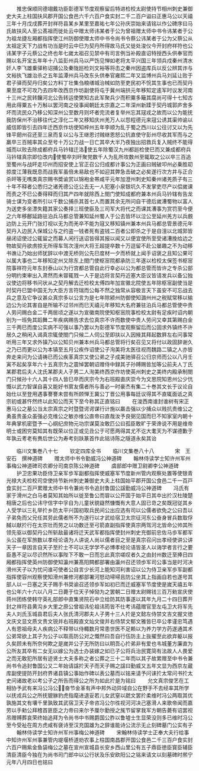 <!-- { "loadSidebar": true } -->
　　推忠保顺同德翊戴功臣彰德军节度观察留后特进检校太尉使持节相州刺史兼御史大夫上柱国扶风郡开国公食邑六千六百户食实封二千二百户谥曰正惠马公以天禧三年十月戊戌葬开封祥符县某乡某里至嘉祐七年公孙庆崇始来请铭以作公碑序曰马氏故扶风人至公髙祖而徙处云中赠太师讳某者于公为曾祖赠太师中书令讳某者于公为祖龙捷左厢都指挥使江州防御使赠太师中书令尚书令蔡公讳某者于公为父蔡公从太祖定天下力战有功当是时云中巳为契丹所得故马氏又徙处浚仪今开封府祥符也公讳某字子元蔡公之终也年七嵗太祖召见禁中有司言例当补殿直诏特授西头供奉官而赐以名开宝五年年十八监彭州兵马以严饬见惮如老将太平兴国三年领兵戍秦州清水奸人李飞雄乗驿称诏捕公及秦陇廵检刘文裕等将击之秦州因盗库兵以反公辨其诈与文裕执飞雄治杀之五年监潭州兵马改东头供奉官雍熙二年又监博州兵马刘延让败于君子驿而契丹归矣公方料丁壮集刍粮缮城治械如防至吏民初不恱其生事也已而契丹果至度不可攻乃去四年改西京作坊副使将屯于冀州端拱元年移知定逺军时议发河南十三州之民转饟河北公告转运使樊知古此军聚兵少而积粟多簸其腐尚可得十七知古用此得粟五十万斛以罢河南之役事闻朝廷太宗嘉之二年深州新蹂于契丹城郭庐舍多坏而流民众乃移公知深州公至数月则坏者完流者复举州忘其冦戎之故而以公为能抚我防保州不治移往代之淳化二年又移知庆州羌万人以怨程德元来冦公诱其渠帅谕以威信即皆引去四年迁西京作坊使知梓州五年李顺为乱于蜀之西川以公往讨又以为先锋平劒州召还至三泉而复以公与王继恩讨贼继恩怒公抗直使守彭州尽收其军而与之羸卒三百贼率其众至号十万公力战一日亡其卒大半乃夜独出招救兵复入贼终不能得城而以败去除成都府兵马钤辖迁洛使五年除蜀汉九州都廵检使巳而又兼成都府兵马钤辖真宗即位改内使蜀卒刘旰聚党数千人为乱所攻数州至辄取之公以卒三百追至蜀州与战旰走卭州而招安使上官正召公归成都计事公为正画曰贼破卭州必乗胜刧掠度江薄我既息而战我军虽倍未易敌也不如迎其弊急击破之必矣遂行次方井与正合杀旰等无噍类真宗赐书奬谕赏以锦袍金帯咸平元年加澄州刺史知秦州诸羌质子有三十年不释者公悉归之诸羌德公讫公去无一人犯塞小泉银坑久不发掌吏尽产以偿嵗课而责之不巳公奏得释而归其产四年就除西上閤门使知成都府兼本州兵马钤辖有告龙骑士谋为变者所引以千数公捕杀其首七人而置其余无所问自干德后嵗漕蜀物以富人为送吏多坐漂失籍其家公奏择三班使臣及三司军大将代之而课其漕事为赏罚至今便之六年移鄜延路驻泊兵马都总管兼知延州蜀人于公去皆环以泣公至延州羌方以兵覻边防上元开门张灯视以无为而羌卒不能为冦又移知镇州兼本州兵马都总管景德元年契丹入边民入保城公与之约盗一钱者死有盗钱二百者公即杀之于是自澶以北城郭皆昼闭诏使过公辄留之而募人闲行送诏皆得其报以闻又以便宜使所至受诸漕挽给边之物故契丹欲虏掠无所得车驾次澶州大将王超提卒数十万逗留不赴公屡趣之不为动移书谯让乃始出师犹辞以中渡无桥则公先巳度材一夕而桥就上闻手诏褒之且知公果可以属大事也二年移知定州又除东上閤门使枢宻院都承防三年遂以检校太保签书枢宻院事祥符元年东封泰山以为行宫都总管自此行幸必以公为都总管而皆许之专杀公部分明约束审出入肃然而未甞辄戮一人于是边将言契丹近塞大臣议皆请发兵以备公独议使边将移书问状从之契丹解去迁检校太傅四年加宣徽北院使五年除枢宻副使当是时契丹巳盟中国无为大臣方言符瑞而公每不然之独常从容极言天下虽安不可忘战去兵之意及它争议甚众真宗多以公言为是七年除颍州防御使知潞州州之税赋常移以输边公为论其害自是所输不过邻州而巳天禧元年移知大名府兼驻泊兵马都总管使中贵人劳问赐白金二千两居顷之遂以为宣徽南院使知枢宻院事检校太尉有足疾时诏内朝别为一班免其蹈舞二年疾病赐告求去位真宗不许而数使中贵人劳问又幸其第赐白金三千两巳而度公实病不可强以事乃罢以为彰德军节度观察留后而公固求外镇终不许居久之稍闲入谒真宗辄使閤门只候二人伺公至即扶以入因掖其拜起数屛左右问事常听用三年又求外镇乃以公知贝州兼本州兵马都总管将行矣召见又将付以政固辞谢久之乃已而更以公为本镇至五月公疾作诏使公子洵美将太医往视而魏路二镇之人亦皆奔走来问为公请祷已而公疾革真宗又使公弟之子成美驰驿召公归京师而公以八月壬寅不起矣享年六十五真宗为之震悼罢朝诏赠侍中録其子孙赙赐皆加等公前夫人丁氏某郡君后夫人沈氏某郡夫人子男二人洵美终西京作坊使英州刺史之美终内殿承制閤门只候孙十六人其十四人皆巳卒而庆宗今为右班殿直庆崇今为文思院知恩州公少忼慨以武力智谋自喜又能好书賔友儒者所与善必一时豪杰有集二十巻其文长于议论自始仕以至登用遇事謇謇未尝有所顾惮王冀公丁晋公用事每廷议得其不直辄面诋之真宗初或甚忤然终以此知公而天下至今称其正直铭曰
　　在浚西南谁封谁树有宋正惠马公之墓公当太宗真宗之时暨暨谔谔谋行计施以羸击强以少捕众以贱抗贵维公之勇虽贵虽众虽强必克维公之敏亦维公直帝曰直哉汝予良弼见国而巳不知家室内朝十年典掌机密暨予一心纲纪庶物元功宗谋莫汝敢匹公曰孤臣敢旷于荣谗说不用是维帝明士或困穷莫知其有既荣以位正或见丑公于可愿两得其尤不讫大耄天为不谋德歉于年孰云耉老有赉后世公为寿考刻趺篆首作此铭诗陈之隧道永矣其诒









　　临川文集巻八十七
　　钦定四库全书
　　临川文集巻八十八　　　　宋　王安石　撰神道碑
　　赠太师中书令勤威冯公神道碑
　　翰林侍读学士知许州军州事梅公神道碑司农卿分司南京陈公神道碑
　　虞部郎中赠卫尉卿李公神道碑
　　护卫忠果功臣侍卫亲军歩军副都指挥使威塞军节度新州管内观察处置等使银青光禄大夫检校司空使持节新州刺史兼御史大夫上柱国始平郡开国公食邑二千一百戸食实封二百戸累赠太师中书令兼尚书令追封鲁国公諡勤威冯公神道碑
　　冯氏有家于滑州之白马者莫知其始所以徙至鲁公而甞以公开国于始平日其夲出扵汉杜陵楚相唐之后也公讳守信字中孚自为儿童状貌嶷然慷慨有大意人固已竒之矣既冠従其乡人受学以三礼举扵乡防太平兴国初取兵民间公出应选有司以公儒者欲免之公曰吾以子弟免而父兄任其劳此儒者所不为遂行以才武给宿卫太宗征河东公奋身冒兵数取俘馘以献扵行在太宗壮而劳之以功数迁至弓箭直副指挥使真宗两驾河北皆命公帅其所领先驱以御契丹公所斩敌最诸将迁天武军都指挥使封州刺史充御前忠佐马歩军都军头公虽在军旅数以孝经论语为人讲说人尚以儒者目之至是真宗召问出孝经使讲公讲天子一章因言自天子至扵士不可以无学学不必博孝经论语皆圣人以诲学者言行之要臣愚不足以尽识然所以事陛下不敢一日而忘此真宗嗟叹者久之由封州数迁至捧日四厢都指挥使英州防御使知瀛州兼髙阳闗都部署由瀛州召还领歩军司公事当是时河决滑州天子以为忧问谁可使者公自言少长河上能知河利害诏以公为侍卫亲军歩军副都指挥使容州观察使知滑州兼修河都部署河怒动埽埽且防公坐其上指画自若也遂号其部人以一日塞之天子赐手书奨谕召还领歩军如初已而迁威塞军节度使是嵗天禧五年也公年六十六以八月二日薨于位天子悼恸为之罢朝二日赠太尉赐钱三百万勑宣庆使蒋州团练使韩守英礼部郎中直集贤院石中立给防其防事遂以其年九月二十四日葬开封之祥符县黄沟乡大里之原公曾祖讳伦祖讳筠皆不仕考讳蕴赠官至左屯卫大将军先夫人刘氏玉城县君后夫人张氏清河郡夫人子男十三人扵是文懿左侍禁文吉文握文徳文庆文显文质文贵文锐并右班殿直文灿文俊并右侍禁文郁文雅皆巳卒公孝谨忠笃遇人有恩祖母夫人疾病公不释带以侍輙数月常患世医不足赖以为养力学方药遂通其术公弟常欲上其子为公子以取高防公对之慨然曰吾自行伍防主上抜擢至此欲弃躯以报久矣顾未有所奈何欺之是嵗并公子无所防曰以眀吾心扵弟非有爱也韦城董方廉直为公所友其卒有二女无以嫁公为选士办装嫁之如已子公将兵治民寛简有法故人人畏爱之而无敢犯所居有迹贤士大夫多称之者公葬之三十二年而以其子故累赠至中书令兼尚书令追封鲁国公又二年始请諡扵天子而天子赐之諡曰勤威又五年文显为西京左蔵库副使提防开封府界诸县镇公事始作碑以表公墓而以铭来请予问诔扵太常问书扵太史问诸故老以考公子之所告而得公之所为如此扵是为铭曰
　　允文真宗俊艺在工相协予武有来冯公冯公奋节金革有声中邦外动异域自公在野手不去经率其所学以抚戎兵公之所抚貔貅豹虎指麾进退妥若儿女武窒以虣文罢扵柔维时冯公两取其优孰施其文有壤千里孰致其武宿卫天子帝咨冯公尔徃视河河决己塞滑人来歌帝闻而嘉劳以手勑公拜稽首匪臣之力帝曰来尔予厘尔勤授之旄节留掌我军方朝告薨有诏罢视吊赠赙葬哀荣终始追拜为令尚书中书赐爵国公胙以鲁墟士生显荣没则多已维时冯公至今受祉在周方虎咸有襃诗至汉充国雄为之辞谁能诗公流示无止刻碑墓门公实有子
　　翰林侍读学士知许州军州事梅公神道碑
　　宋翰林侍读学士正奉大夫行给事中知许州军州事兼管内堤堰桥道劝农事上柱国南昌郡开国公食邑二千三百户食实封六百户赐紫金鱼袋梅公之墓在宣州宣城县长安乡西山里公有五子鼎臣徳臣寳臣辅臣清臣清臣今独在为尚书司门郎中以公行状及乐安欧阳公之铭来请文以刻墓碑时熈宁元年八月四日也铭曰
